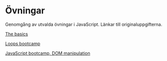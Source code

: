# Övningar

Genomgång av utvalda övningar i JavaScript. Länkar till originaluppgifterna.

[The basics](https://gist.github.com/Andreas-Zocom/a1fc6bf707fa7adfa67fc93f0996e24a)

[Loops bootcamp](https://gist.github.com/Andreas-Zocom/014a1842bde8e1d97a3ba1885ad62307)

[JavaScript bootcamp, DOM manipulation](https://github.com/Andreas-Zocom/JavaScript-Bootcamp/blob/main/README.md)
